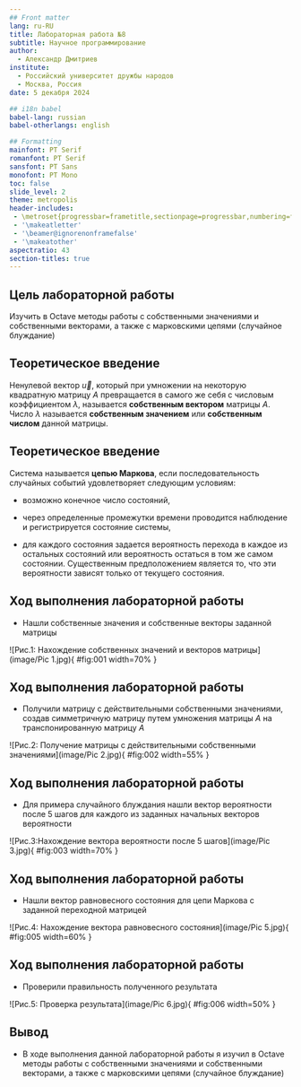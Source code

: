 ```yaml
---
## Front matter
lang: ru-RU
title: Лабораторная работа №8
subtitle: Научное программирование
author:
  - Александр Дмитриев
institute:
  - Российский университет дружбы народов
  - Москва, Россия
date: 5 декабря 2024

## i18n babel
babel-lang: russian
babel-otherlangs: english

## Formatting
mainfont: PT Serif
romanfont: PT Serif
sansfont: PT Sans
monofont: PT Mono
toc: false
slide_level: 2
theme: metropolis
header-includes: 
 - \metroset{progressbar=frametitle,sectionpage=progressbar,numbering=fraction}
 - '\makeatletter'
 - '\beamer@ignorenonframefalse'
 - '\makeatother'
aspectratio: 43
section-titles: true
---
```


## Цель лабораторной работы

Изучить в Octave методы работы с собственными значениями и собственными векторами, а также с марковскими цепями (случайное блуждание)

## Теоретическое введение

Ненулевой вектор $\vec{u}$, который при умножении на некоторую квадратную матрицу $A$ превращается в самого же себя с числовым коэффициентом $\lambda$, называется __собственным вектором__ матрицы $A$. Число $\lambda$ называется __собственным значением__ или __собственным числом__ данной матрицы.

## Теоретическое введение

Система называется __цепью Маркова__, если последовательность случайных событий удовлетворяет следующим условиям: 

* возможно конечное число состояний,
 
* через определенные промежутки времени проводится наблюдение и регистрируется состояние системы,

* для каждого состояния задается вероятность перехода в каждое из остальных состояний или вероятность остаться в том же самом состоянии. Существенным предположением является то, что эти вероятности зависят только от текущего состояния.

## Ход выполнения лабораторной работы
- Нашли собственные значения и собственные векторы заданной матрицы

![Рис.1: Нахождение собственных значений и векторов матрицы](image/Pic 1.jpg){ #fig:001 width=70% }

## Ход выполнения лабораторной работы
- Получили матрицу с действительными собственными значениями, создав симметричную матрицу путем умножения матрицы $A$ на транспонированную матрицу $A$

![Рис.2: Получение матрицы с действительными собственными значениями](image/Pic 2.jpg){ #fig:002 width=55% }

## Ход выполнения лабораторной работы
- Для примера случайного блуждания нашли вектор вероятности после 5 шагов для каждого из заданных начальных векторов вероятности

![Рис.3:Нахождение вектора вероятности после 5 шагов](image/Pic 3.jpg){ #fig:003 width=70% }

## Ход выполнения лабораторной работы

- Нашли вектор равновесного состояния для цепи Маркова с заданной переходной матрицей 

![Рис.4: Нахождение вектора равновесного состояния](image/Pic 5.jpg){ #fig:005 width=60% }

## Ход выполнения лабораторной работы
- Проверили правильность полученного результата

![Рис.5: Проверка результата](image/Pic 6.jpg){ #fig:006 width=50% }

## Вывод
- В ходе выполнения данной лабораторной работы я изучил в Octave методы работы с собственными значениями и собственными векторами, а также с марковскими цепями (случайное блуждание)
